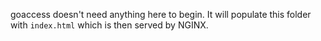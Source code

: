 goaccess doesn't need anything here to begin. It will populate this folder with `index.html` which is then served by NGINX.